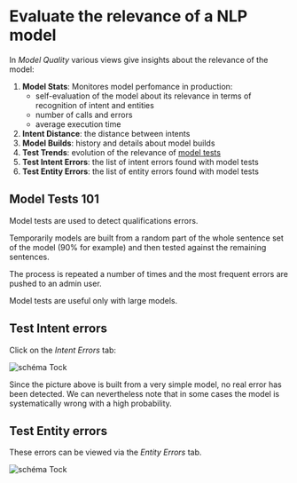 # Evaluate the relevance of a NLP model

In _Model Quality_ various views give insights about the relevance of the model:

1. **Model Stats**: Monitores model perfomance in production:
    * self-evaluation of the model about its relevance in terms of recognition of intent and entities
    * number of calls and errors
    * average execution time
2. **Intent Distance**: the distance between intents    
3. **Model Builds**: history and details about model builds    
4. **Test Trends**: evolution of the relevance of [model tests](#partial-model-tests) 
5. **Test Intent Errors**: the list of intent errors found with model tests
6. **Test Entity Errors**: the list of entity errors found with model tests


## Model Tests 101

Model tests are used to detect qualifications errors.

Temporarily models are built from a random part of the whole sentence set of the model (90% for example)
and then tested against the remaining sentences. 

The process is repeated a number of times and the most frequent errors are pushed to an admin user.

Model tests are useful only with large models.

## Test Intent errors

Click on the *Intent Errors* tab:

![schéma Tock](img/intent-errors.png "Intent Errors Detection")

Since the picture above is built from a very simple model, no real error has been detected.
 We can nevertheless note that in some cases the model is systematically wrong with a high probability.  

## Test Entity errors

These errors can be viewed via the *Entity Errors* tab.

![schéma Tock](img/entity-errors.png "Entity Errors Detection")
